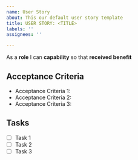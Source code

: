 ```yaml
---
name: User Story
about: This our default user story template
title: USER STORY: <TITLE>
labels: ''
assignees: ''

---
```


As a **role** I can **capability** so that **received benefit**

## Acceptance Criteria
  * Acceptance Criteria 1:
  * Acceptance Criteria 2:
  * Acceptance Criteria 3:
  
## Tasks
  - [ ] Task 1
  - [ ] Task 2
  - [ ] Task 3
